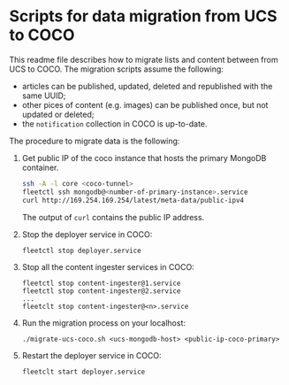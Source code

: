 # Scripts for data migration from UCS to COCO

This readme file describes how to migrate lists and content between from UCS to COCO.
The migration scripts assume the following:

* articles can be published, updated, deleted and republished with the same UUID;
* other pices of content (e.g. images) can be published once, but not updated or deleted;
* the `notification` collection in COCO is up-to-date.
 
The procedure to migrate data is the following:      
 
1.  Get public IP of the coco instance that hosts the primary MongoDB container. 

	```bash
    ssh -A -l core <coco-tunnel>
    fleetctl ssh mongodb@<number-of-primary-instance>.service
    curl http://169.254.169.254/latest/meta-data/public-ipv4
    ```
    
    The output of `curl` contains the public IP address.
    
2.  Stop the deployer service in COCO:
    
    ```
    fleetctl stop deployer.service
    ```
    
3.  Stop all the content ingester services in COCO:
    
    ```
    fleetctl stop content-ingester@1.service
    fleetctl stop content-ingester@2.service
    ...
    fleetclt stop content-ingester@<n>.service
    ```
   
4.  Run the migration process on your localhost:
    
    ```
    ./migrate-ucs-coco.sh <ucs-mongodb-host> <public-ip-coco-primary>
    ```

5.  Restart the deployer service in COCO:
    
    ```
    fleetclt start deployer.service
    ```